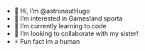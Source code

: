 - 👋 Hi, I’m @astronautHugo
- 👀 I’m interested in Games!and sporta
- 🌱 I’m currently learning to code
- 💞️ I’m looking to collaborate with my sister!
- ⚡ Fun fact im a human

<!---
astronautHugo/astronautHugo is a ✨ special ✨ repository because its `README.md` (this file) appears on your GitHub profile.
You can click the Preview link to take a look at your changes.
--->
